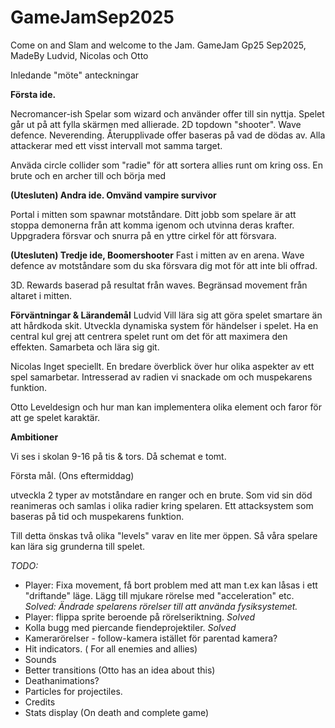 # GameJamSep2025

Come on and Slam and welcome to the Jam.
GameJam Gp25 Sep2025, MadeBy Ludvid, Nicolas och Otto

Inledande "möte" anteckningar

**Första ide.**

Necromancer-ish
Spelar som wizard och använder offer till sin nyttja. Spelet går ut på att fylla skärmen med allierade.
2D topdown "shooter". Wave defence. Neverending.
Återupplivade offer baseras på vad de dödas av.
Alla attackerar med ett visst intervall mot samma target. 

Anväda circle collider som "radie" för att sortera allies runt om kring oss.
En brute och en archer till och börja med


**(Utesluten) Andra ide. Omvänd vampire survivor**

Portal i mitten som spawnar motståndare. 
Ditt jobb som spelare är att stoppa demonerna från att komma igenom och utvinna deras krafter. Uppgradera försvar och snurra på en yttre cirkel för att försvara. 


**(Utesluten) Tredje ide, Boomershooter**
Fast i mitten av en arena. Wave defence av motståndare som du ska försvara dig mot för att inte bli offrad.

3D.
Rewards baserad på resultat från waves. 
Begränsad movement från altaret i mitten.

**Förväntningar & Lärandemål**
Ludvid
Vill lära sig att göra spelet smartare än att hårdkoda skit. Utveckla dynamiska system för händelser i spelet. Ha en central kul grej att centrera spelet runt om det för att maximera den effekten. Samarbeta och lära sig git.

Nicolas
Inget speciellt. En bredare överblick över hur olika aspekter av ett spel samarbetar. Intresserad av radien vi snackade om och muspekarens funktion.

Otto
Leveldesign och hur man kan implementera olika element och faror för att ge spelet karaktär. 

**Ambitioner**

Vi ses i skolan 9-16 på tis & tors. Då schemat e tomt.

Första mål. (Ons eftermiddag) 

utveckla 2 typer av motståndare en ranger och en brute. Som vid sin död reanimeras och samlas i olika radier kring spelaren. Ett attacksystem som baseras på tid och muspekarens funktion.

Till detta önskas två olika "levels" varav en lite mer öppen. Så våra spelare kan lära sig grunderna till spelet. 



*TODO:*
- Player: Fixa movement, få bort problem med att man t.ex kan låsas i ett "driftande" läge. Lägg till mjukare rörelse med "acceleration" etc. *Solved: Ändrade spelarens rörelser till att använda fysiksystemet.*
- Player: flippa sprite beroende på rörelseriktning. *Solved*
- Kolla bugg med piercande fiendeprojektiler. *Solved*
- Kamerarörelser - follow-kamera istället för parentad kamera?
- Hit indicators. ( For all enemies and allies)
- Sounds
- Better transitions (Otto has an idea about this)
- Deathanimations?
- Particles for projectiles.
- Credits
- Stats display (On death and complete game)
      






